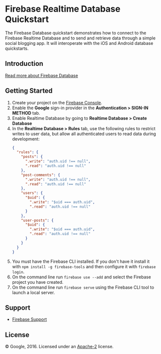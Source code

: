 Firebase Realtime Database Quickstart
=============================

The Firebase Database quickstart demonstrates how to connect to the Firebase Realtime Database and
to send and retrieve data through a simple social blogging app. It will interoperate with the iOS and
Android database quickstarts.

Introduction
------------

[Read more about Firebase Database](https://firebase.google.com/docs/database/)

Getting Started
---------------

 1. Create your project on the [Firebase Console](https://console.firebase.google.com).
 1. Enable the **Google** sign-in provider in the **Authentication > SIGN-IN METHOD** tab.
 1. Enable Realtime Database by going to **Realtime Database > Create Database**
 1. In the **Realtime Database > Rules** tab, use the following rules to restrict writes to user data, but allow all authenticated users to read data during development:
    ```json
    {
      "rules": {
        "posts": {
          ".write": "auth.uid !== null",
          ".read": "auth.uid !== null"
        },
        "post-comments": {
          ".write": "auth.uid !== null",
          ".read": "auth.uid !== null"
        },
        "users": {
          "$uid": {
            ".write": "$uid === auth.uid",
            ".read": "auth.uid !== null"
          }
        },
        "user-posts": {
          "$uid": {
            ".write": "$uid === auth.uid",
            ".read": "auth.uid !== null"
          }
        }
      }
    }
    ```
 1. You must have the Firebase CLI installed. If you don't have it install it with `npm install -g firebase-tools` and then configure it with `firebase login`.
 1. On the command line run `firebase use --add` and select the Firebase project you have created.
 1. On the command line run `firebase serve` using the Firebase CLI tool to launch a local server.

Support
-------

- [Firebase Support](https://firebase.google.com/support/)

License
-------

© Google, 2016. Licensed under an [Apache-2](../LICENSE) license.
